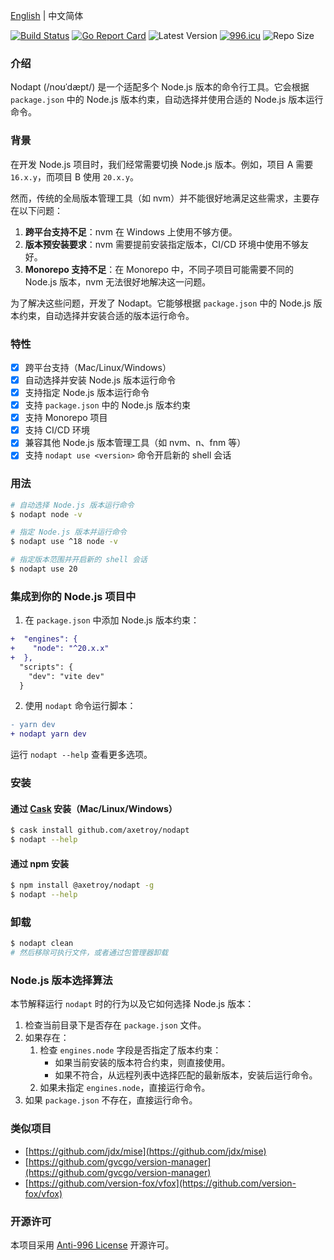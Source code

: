 [English](README.md) | 中文简体

[![Build Status](https://github.com/axetroy/nodapt/workflows/ci/badge.svg)](https://github.com/axetroy/nodapt/actions)
[![Go Report Card](https://goreportcard.com/badge/github.com/axetroy/nodapt)](https://goreportcard.com/report/github.com/axetroy/nodapt)
![Latest Version](https://img.shields.io/github/v/release/axetroy/nodapt.svg)
[![996.icu](https://img.shields.io/badge/link-996.icu-red.svg)](https://996.icu)
![Repo Size](https://img.shields.io/github/repo-size/axetroy/nodapt.svg)

### 介绍

Nodapt (/noʊˈdæpt/) 是一个适配多个 Node.js 版本的命令行工具。它会根据 `package.json` 中的 Node.js 版本约束，自动选择并使用合适的 Node.js 版本运行命令。

### 背景

在开发 Node.js 项目时，我们经常需要切换 Node.js 版本。例如，项目 A 需要 `16.x.y`，而项目 B 使用 `20.x.y`。

然而，传统的全局版本管理工具（如 nvm）并不能很好地满足这些需求，主要存在以下问题：

1. **跨平台支持不足**：nvm 在 Windows 上使用不够方便。
2. **版本预安装要求**：nvm 需要提前安装指定版本，CI/CD 环境中使用不够友好。
3. **Monorepo 支持不足**：在 Monorepo 中，不同子项目可能需要不同的 Node.js 版本，nvm 无法很好地解决这一问题。

为了解决这些问题，开发了 Nodapt。它能够根据 `package.json` 中的 Node.js 版本约束，自动选择并安装合适的版本运行命令。

### 特性

- [x] 跨平台支持（Mac/Linux/Windows）
- [x] 自动选择并安装 Node.js 版本运行命令
- [x] 支持指定 Node.js 版本运行命令
- [x] 支持 `package.json` 中的 Node.js 版本约束
- [x] 支持 Monorepo 项目
- [x] 支持 CI/CD 环境
- [x] 兼容其他 Node.js 版本管理工具（如 nvm、n、fnm 等）
- [x] 支持 `nodapt use <version>` 命令开启新的 shell 会话

### 用法

```bash
# 自动选择 Node.js 版本运行命令
$ nodapt node -v

# 指定 Node.js 版本并运行命令
$ nodapt use ^18 node -v

# 指定版本范围并开启新的 shell 会话
$ nodapt use 20
```

### 集成到你的 Node.js 项目中

1. 在 `package.json` 中添加 Node.js 版本约束：

```diff
+  "engines": {
+    "node": "^20.x.x"
+  },
  "scripts": {
    "dev": "vite dev"
  }
```

2. 使用 `nodapt` 命令运行脚本：

```diff
- yarn dev
+ nodapt yarn dev
```

运行 `nodapt --help` 查看更多选项。

### 安装

#### 通过 [Cask](https://github.com/cask-pkg/cask.rs) 安装（Mac/Linux/Windows）

```bash
$ cask install github.com/axetroy/nodapt
$ nodapt --help
```

#### 通过 npm 安装

```bash
$ npm install @axetroy/nodapt -g
$ nodapt --help
```

### 卸载

```bash
$ nodapt clean
# 然后移除可执行文件，或者通过包管理器卸载
```

### Node.js 版本选择算法

本节解释运行 `nodapt` 时的行为以及它如何选择 Node.js 版本：

1. 检查当前目录下是否存在 `package.json` 文件。
2. 如果存在：
   1. 检查 `engines.node` 字段是否指定了版本约束：
      - 如果当前安装的版本符合约束，则直接使用。
      - 如果不符合，从远程列表中选择匹配的最新版本，安装后运行命令。
   2. 如果未指定 `engines.node`，直接运行命令。
3. 如果 `package.json` 不存在，直接运行命令。

### 类似项目

- [https://github.com/jdx/mise](https://github.com/jdx/mise)
- [https://github.com/gvcgo/version-manager](https://github.com/gvcgo/version-manager)
- [https://github.com/version-fox/vfox](https://github.com/version-fox/vfox)

### 开源许可

本项目采用 [Anti-996 License](LICENSE) 开源许可。
